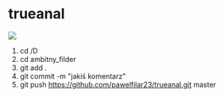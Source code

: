 # trueanal

![](http://giphygifs.s3.amazonaws.com/media/mCzGEL95umeyY/giphy.gif)



1) cd /D
2) cd ambitny_filder
3) git add .
4) git commit -m "jakiś komentarz"
5) git push https://github.com/pawelfilar23/trueanal.git master
